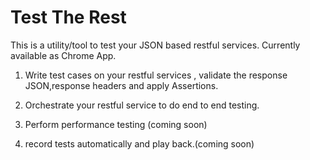Test The Rest
======

This is a utility/tool to test your JSON based restful services. Currently available as Chrome App.


1. Write test cases on your  restful services , validate the response JSON,response headers and apply Assertions.

2. Orchestrate  your restful service to do end to end testing.

3. Perform performance testing (coming soon)

4. record  tests automatically and play back.(coming soon) 

